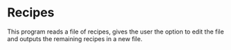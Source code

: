 # Recipes
This program reads a file of recipes, gives the user the option to edit the file and outputs the remaining recipes in a new file.
